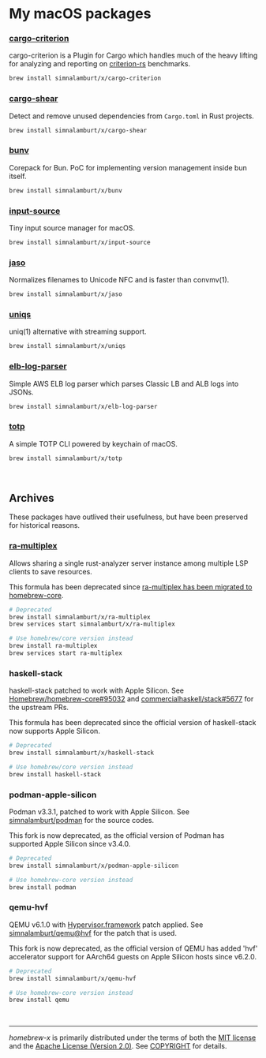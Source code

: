 My macOS packages
========

### [cargo-criterion](https://github.com/bheisler/cargo-criterion)
cargo-criterion is a Plugin for Cargo which handles much of the heavy lifting
for analyzing and reporting on [criterion-rs] benchmarks.
```bash
brew install simnalamburt/x/cargo-criterion
```

[criterion-rs]: https://github.com/bheisler/criterion.rs

### [cargo-shear](https://github.com/Boshen/cargo-shear)
Detect and remove unused dependencies from `Cargo.toml` in Rust projects.
```bash
brew install simnalamburt/x/cargo-shear
```

### [bunv](https://github.com/aklinker1/bunv)
Corepack for Bun. PoC for implementing version management inside bun itself.
```bash
brew install simnalamburt/x/bunv
```

### [input-source](https://github.com/simnalamburt/macos-input-source)
Tiny input source manager for macOS.
```bash
brew install simnalamburt/x/input-source
```

### [jaso](https://github.com/cr0sh/jaso)
Normalizes filenames to Unicode NFC and is faster than convmv(1).
```bash
brew install simnalamburt/x/jaso
```

### [uniqs](https://github.com/simnalamburt/uniqs)
uniq(1) alternative with streaming support.
```bash
brew install simnalamburt/x/uniqs
```

### [elb-log-parser](https://github.com/simnalamburt/elb-log-parser)
Simple AWS ELB log parser which parses Classic LB and ALB logs into JSONs.
```bash
brew install simnalamburt/x/elb-log-parser
```

### [totp](https://github.com/simnalamburt/macos-totp-cli)
A simple TOTP CLI powered by keychain of macOS.
```bash
brew install simnalamburt/x/totp
```

&nbsp;

Archives
--------
These packages have outlived their usefulness, but have been preserved for historical reasons.

### [ra-multiplex](https://github.com/pr2502/ra-multiplex)
Allows sharing a single rust-analyzer server instance among multiple LSP clients to save resources.

This formula has been deprecated since [ra-multiplex has been migrated to homebrew-core][core#210511].

[core#210511]: https://github.com/Homebrew/homebrew-core/pull/210511

```bash
# Deprecated
brew install simnalamburt/x/ra-multiplex
brew services start simnalamburt/x/ra-multiplex

# Use homebrew/core version instead
brew install ra-multiplex
brew services start ra-multiplex
```

### haskell-stack
haskell-stack patched to work with Apple Silicon. See [Homebrew/homebrew-core#95032](https://github.com/Homebrew/homebrew-core/pull/95032) and [commercialhaskell/stack#5677](https://github.com/commercialhaskell/stack/pull/5677) for the upstream PRs.

This formula has been deprecated since the official version of haskell-stack now supports Apple Silicon.

```bash
# Deprecated
brew install simnalamburt/x/haskell-stack

# Use homebrew/core version instead
brew install haskell-stack
```

### podman-apple-silicon
Podman v3.3.1, patched to work with Apple Silicon. See [simnalamburt/podman](https://github.com/simnalamburt/podman) for the source codes.

This fork is now deprecated, as the official version of Podman has supported Apple Silicon since v3.4.0.

```bash
# Deprecated
brew install simnalamburt/x/podman-apple-silicon

# Use homebrew-core version instead
brew install podman
```

### qemu-hvf
QEMU v6.1.0 with [Hypervisor.framework](https://developer.apple.com/documentation/hypervisor) patch applied. See [simnalamburt/qemu@hvf](https://github.com/simnalamburt/qemu/tree/hvf) for the patch that is used.

This fork is now deprecated, as the official version of QEMU has added 'hvf' accelerator support for AArch64 guests on Apple Silicon hosts since v6.2.0.

```bash
# Deprecated
brew install simnalamburt/x/qemu-hvf

# Use homebrew-core version instead
brew install qemu
```

&nbsp;

--------
*homebrew-x* is primarily distributed under the terms of both the [MIT license]
and the [Apache License (Version 2.0)]. See [COPYRIGHT] for details.

[MIT license]: LICENSE-MIT
[Apache License (Version 2.0)]: LICENSE-APACHE
[COPYRIGHT]: COPYRIGHT
